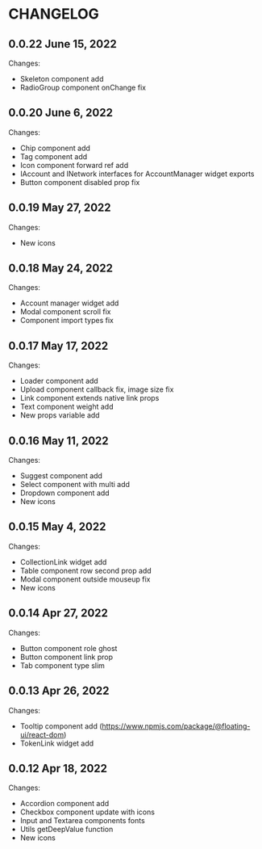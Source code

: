 # CHANGELOG

## 0.0.22 June 15, 2022

Changes:

- Skeleton component add
- RadioGroup component onChange fix

## 0.0.20 June 6, 2022

Changes:

- Chip component add
- Tag component add
- Icon component forward ref add
- IAccount and INetwork interfaces for AccountManager widget exports
- Button component disabled prop fix

## 0.0.19 May 27, 2022

Changes:

- New icons

## 0.0.18 May 24, 2022

Changes:

- Account manager widget add
- Modal component scroll fix
- Component import types fix

## 0.0.17 May 17, 2022

Changes:

- Loader component add
- Upload component callback fix, image size fix
- Link component extends native link props
- Text component weight add
- New props variable add

## 0.0.16 May 11, 2022

Changes:

- Suggest component add
- Select component with multi add
- Dropdown component add
- New icons

## 0.0.15 May 4, 2022

Changes:

- CollectionLink widget add
- Table component row second prop add 
- Modal component outside mouseup fix
- New icons

## 0.0.14 Apr 27, 2022

Changes:

- Button component role ghost
- Button component link prop
- Tab component type slim

## 0.0.13 Apr 26, 2022

Changes:

- Tooltip component add (https://www.npmjs.com/package/@floating-ui/react-dom)
- TokenLink widget add

## 0.0.12 Apr 18, 2022

Changes:

- Accordion component add
- Checkbox component update with icons
- Input and Textarea components fonts 
- Utils getDeepValue function
- New icons